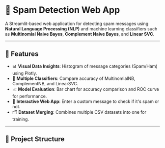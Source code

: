 # 📩 Spam Detection Web App

A Streamlit-based web application for detecting spam messages using **Natural Language Processing (NLP)** and machine learning classifiers such as **Multinomial Naive Bayes**, **Complement Naive Bayes**, and **Linear SVC**.

---

## 🚀 Features
- 📊 **Visual Data Insights**: Histogram of message categories (Spam/Ham) using Plotly.
- 🤖 **Multiple Classifiers**: Compare accuracy of MultinomialNB, ComplementNB, and LinearSVC.
- 📈 **Model Evaluation**: Bar chart for accuracy comparison and ROC curve for performance.
- 💬 **Interactive Web App**: Enter a custom message to check if it's spam or not.
- 🗂 **Dataset Merging**: Combines multiple CSV datasets into one for training.

---

## 📂 Project Structure

